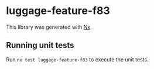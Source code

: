 # luggage-feature-f83

This library was generated with [Nx](https://nx.dev).

## Running unit tests

Run `nx test luggage-feature-f83` to execute the unit tests.
